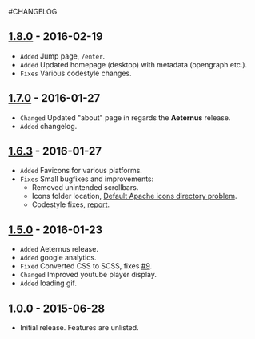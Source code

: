 #CHANGELOG

## [1.8.0](https://github.com/cenobitedk/cepheus/releases/tag/v1.8.0) - 2016-02-19
- `Added` Jump page, `/enter`.
- `Added` Updated homepage (desktop) with metadata (opengraph etc.).
- `Fixes` Various codestyle changes.

## [1.7.0](https://github.com/cenobitedk/cepheus/releases/tag/v1.7.0) - 2016-01-27
- `Changed` Updated "about" page in regards the **Aeternus** release.
- `Added` changelog.

## [1.6.3](https://github.com/cenobitedk/cepheus/releases/tag/v1.6.3) - 2016-01-27
- `Added` Favicons for various platforms.
- `Fixes` Small bugfixes and improvements:
	- Removed unintended scrollbars.  
  	- Icons folder location, [Default Apache icons directory problem](http://www.electrictoolbox.com/apache-icons-directory/).  
  	- Codestyle fixes, [report](https://www.codacy.com/app/j-hasseriis/cepheus/commit?bid=3085146&cid=26038038).  

## [1.5.0](https://github.com/cenobitedk/cepheus/releases/tag/v1.5) - 2016-01-23
- `Added` Aeternus release.
- `Added` google analytics.
- `Fixed` Converted CSS to SCSS, fixes [#9](https://github.com/cenobitedk/cepheus/issues/9).
- `Changed` Improved youtube player display.
- `Added` loading gif.

## 1.0.0 - 2015-06-28
- Initial release. Features are unlisted.
